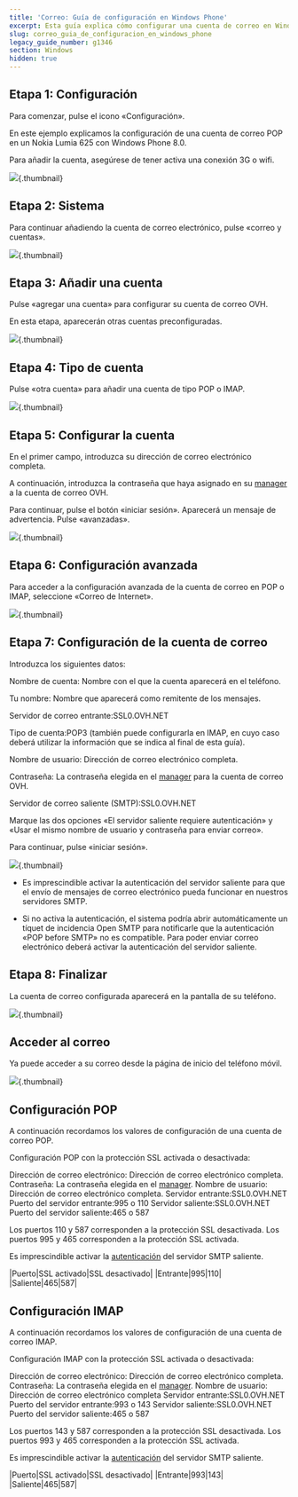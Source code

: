 ```yaml
---
title: 'Correo: Guía de configuración en Windows Phone'
excerpt: Esta guía explica cómo configurar una cuenta de correo en Windows Phone.
slug: correo_guia_de_configuracion_en_windows_phone
legacy_guide_number: g1346
section: Windows
hidden: true
---
```



## Etapa 1: Configuración
Para comenzar, pulse el icono «Configuración».

En este ejemplo explicamos la configuración de una cuenta de correo POP en un Nokia Lumia 625 con Windows Phone 8.0.

Para añadir la cuenta, asegúrese de tener activa una conexión 3G o wifi.

![](images/img_1501.jpg){.thumbnail}


## Etapa 2: Sistema
Para continuar añadiendo la cuenta de correo electrónico, pulse «correo y cuentas».

![](images/img_1502.jpg){.thumbnail}


## Etapa 3: Añadir una cuenta
Pulse «agregar una cuenta» para configurar su cuenta de correo OVH.

En esta etapa, aparecerán otras cuentas preconfiguradas.

![](images/img_1503.jpg){.thumbnail}


## Etapa 4: Tipo de cuenta
Pulse «otra cuenta» para añadir una cuenta de tipo POP o IMAP.

![](images/img_1504.jpg){.thumbnail}


## Etapa 5: Configurar la cuenta
En el primer campo, introduzca su dirección de correo electrónico completa.

A continuación, introduzca la contraseña que haya asignado en su [manager](https://www.ovh.com/auth/?action=gotomanager&from=https://www.ovh.es/&ovhSubsidiary=es) a la cuenta de correo OVH.

Para continuar, pulse el botón «iniciar sesión». Aparecerá un mensaje de advertencia. Pulse «avanzadas».

![](images/img_1505.jpg){.thumbnail}


## Etapa 6: Configuración avanzada
Para acceder a la configuración avanzada de la cuenta de correo en POP o IMAP, seleccione «Correo de Internet».

![](images/img_1506.jpg){.thumbnail}


## Etapa 7: Configuración de la cuenta de correo
Introduzca los siguientes datos:

Nombre de cuenta: Nombre con el que la cuenta aparecerá en el teléfono.

Tu nombre: Nombre que aparecerá como remitente de los mensajes.

Servidor de correo entrante:SSL0.OVH.NET

Tipo de cuenta:POP3 (también puede configurarla en IMAP, en cuyo caso deberá utilizar la información que se indica al final de esta guía).

Nombre de usuario: Dirección de correo electrónico completa.

Contraseña: La contraseña elegida en el [manager](https://www.ovh.com/auth/?action=gotomanager&from=https://www.ovh.es/&ovhSubsidiary=es) para la cuenta de correo OVH.

Servidor de correo saliente (SMTP):SSL0.OVH.NET

Marque las dos opciones «El servidor saliente requiere autenticación» y «Usar el mismo nombre de usuario y contraseña para enviar correo».

Para continuar, pulse «iniciar sesión».

![](images/img_2401.jpg){.thumbnail}

- Es imprescindible activar la autenticación del servidor saliente para que el envío de mensajes de correo electrónico pueda funcionar en nuestros servidores SMTP.

- Si no activa la autenticación, el sistema podría abrir automáticamente un tíquet de incidencia Open SMTP para notificarle que la autenticación «POP before SMTP» no es compatible. Para poder enviar correo electrónico deberá activar la autenticación del servidor saliente.




## Etapa 8: Finalizar
La cuenta de correo configurada aparecerá en la pantalla de su teléfono.

![](images/img_1508.jpg){.thumbnail}


## Acceder al correo
Ya puede acceder a su correo desde la página de inicio del teléfono móvil.

![](images/img_1509.jpg){.thumbnail}


## Configuración POP
A continuación recordamos los valores de configuración de una cuenta de correo POP.

Configuración POP con la protección SSL activada o desactivada:

Dirección de correo electrónico: Dirección de correo electrónico completa.
Contraseña: La contraseña elegida en el [manager](https://www.ovh.com/auth/?action=gotomanager&from=https://www.ovh.es/&ovhSubsidiary=es).
Nombre de usuario: Dirección de correo electrónico completa.
Servidor entrante:SSL0.OVH.NET
Puerto del servidor entrante:995 o 110
Servidor saliente:SSL0.OVH.NET
Puerto del servidor saliente:465 o 587

Los puertos 110 y 587 corresponden a la protección SSL desactivada.
Los puertos 995 y 465 corresponden a la protección SSL activada.

Es imprescindible activar la [autenticación](#configuration_du_compte_e-mail_mutualise_sous_windows_phone_8_partie_7_parametres_du_compte_e-mail) del servidor SMTP saliente.

|Puerto|SSL activado|SSL desactivado|
|Entrante|995|110|
|Saliente|465|587|




## Configuración IMAP
A continuación recordamos los valores de configuración de una cuenta de correo IMAP.

Configuración IMAP con la protección SSL activada o desactivada:

Dirección de correo electrónico: Dirección de correo electrónico completa.
Contraseña: La contraseña elegida en el [manager](https://www.ovh.com/auth/?action=gotomanager&from=https://www.ovh.es/&ovhSubsidiary=es).
Nombre de usuario: Dirección de correo electrónico completa
Servidor entrante:SSL0.OVH.NET
Puerto del servidor entrante:993 o 143
Servidor saliente:SSL0.OVH.NET
Puerto del servidor saliente:465 o 587

Los puertos 143 y 587 corresponden a la protección SSL desactivada.
Los puertos 993 y 465 corresponden a la protección SSL activada.

Es imprescindible activar la [autenticación](#configuration_du_compte_e-mail_mutualise_sous_windows_phone_8_partie_7_parametres_du_compte_e-mail) del servidor SMTP saliente.

|Puerto|SSL activado|SSL desactivado|
|Entrante|993|143|
|Saliente|465|587|



